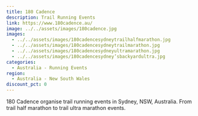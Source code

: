 ```yaml
---
title: 180 Cadence
description: Trail Running Events
link: https://www.180cadence.au/
image: ../../assets/images/180cadence.jpg
images:
  - ../../assets/images/180cadencesydneytrailhalfmarathon.jpg
  - ../../assets/images/180cadencesydneytrailmarathon.jpg
  - ../../assets/images/180cadencesydneyultramarathon.jpg
  - ../../assets/images/180cadencesydney’sbackyardultra.jpg
categories:
  - Australia - Running Events
region:
  - Australia - New South Wales
discount_pct: 0
---
```

180 Cadence organise trail running events in Sydney, NSW, Australia. From trail half marathon to trail ultra marathon events.
